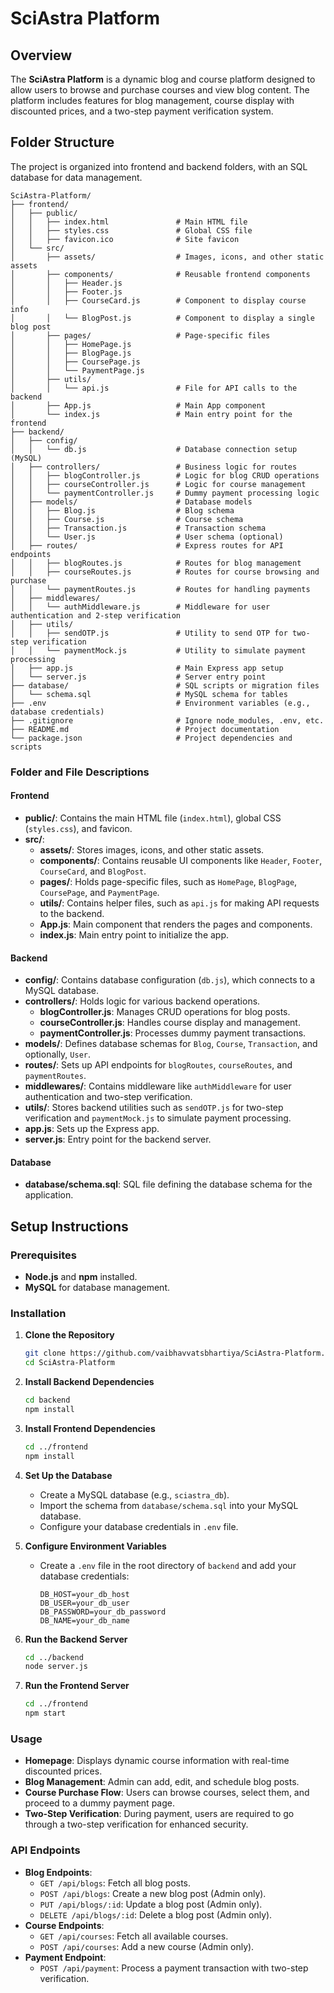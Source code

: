 # SciAstra Platform

## Overview
The **SciAstra Platform** is a dynamic blog and course platform designed to allow users to browse and purchase courses and view blog content. The platform includes features for blog management, course display with discounted prices, and a two-step payment verification system.

## Folder Structure
The project is organized into frontend and backend folders, with an SQL database for data management.

```
SciAstra-Platform/
├── frontend/
│   ├── public/
│   │   ├── index.html               # Main HTML file
│   │   ├── styles.css               # Global CSS file
│   │   ├── favicon.ico              # Site favicon
│   └── src/
│       ├── assets/                  # Images, icons, and other static assets
│       ├── components/              # Reusable frontend components
│       │   ├── Header.js
│       │   ├── Footer.js
│       │   ├── CourseCard.js        # Component to display course info
│       │   └── BlogPost.js          # Component to display a single blog post
│       ├── pages/                   # Page-specific files
│       │   ├── HomePage.js
│       │   ├── BlogPage.js
│       │   ├── CoursePage.js
│       │   └── PaymentPage.js
│       ├── utils/
│       │   └── api.js               # File for API calls to the backend
│       ├── App.js                   # Main App component
│       └── index.js                 # Main entry point for the frontend
├── backend/
│   ├── config/
│   │   └── db.js                    # Database connection setup (MySQL)
│   ├── controllers/                 # Business logic for routes
│   │   ├── blogController.js        # Logic for blog CRUD operations
│   │   ├── courseController.js      # Logic for course management
│   │   └── paymentController.js     # Dummy payment processing logic
│   ├── models/                      # Database models
│   │   ├── Blog.js                  # Blog schema
│   │   ├── Course.js                # Course schema
│   │   ├── Transaction.js           # Transaction schema
│   │   └── User.js                  # User schema (optional)
│   ├── routes/                      # Express routes for API endpoints
│   │   ├── blogRoutes.js            # Routes for blog management
│   │   ├── courseRoutes.js          # Routes for course browsing and purchase
│   │   └── paymentRoutes.js         # Routes for handling payments
│   ├── middlewares/
│   │   └── authMiddleware.js        # Middleware for user authentication and 2-step verification
│   ├── utils/
│   │   ├── sendOTP.js               # Utility to send OTP for two-step verification
│   │   └── paymentMock.js           # Utility to simulate payment processing
│   ├── app.js                       # Main Express app setup
│   └── server.js                    # Server entry point
├── database/                        # SQL scripts or migration files
│   └── schema.sql                   # MySQL schema for tables
├── .env                             # Environment variables (e.g., database credentials)
├── .gitignore                       # Ignore node_modules, .env, etc.
├── README.md                        # Project documentation
└── package.json                     # Project dependencies and scripts
```

### Folder and File Descriptions

#### Frontend
- **public/**: Contains the main HTML file (`index.html`), global CSS (`styles.css`), and favicon.
- **src/**:
  - **assets/**: Stores images, icons, and other static assets.
  - **components/**: Contains reusable UI components like `Header`, `Footer`, `CourseCard`, and `BlogPost`.
  - **pages/**: Holds page-specific files, such as `HomePage`, `BlogPage`, `CoursePage`, and `PaymentPage`.
  - **utils/**: Contains helper files, such as `api.js` for making API requests to the backend.
  - **App.js**: Main component that renders the pages and components.
  - **index.js**: Main entry point to initialize the app.

#### Backend
- **config/**: Contains database configuration (`db.js`), which connects to a MySQL database.
- **controllers/**: Holds logic for various backend operations.
  - **blogController.js**: Manages CRUD operations for blog posts.
  - **courseController.js**: Handles course display and management.
  - **paymentController.js**: Processes dummy payment transactions.
- **models/**: Defines database schemas for `Blog`, `Course`, `Transaction`, and optionally, `User`.
- **routes/**: Sets up API endpoints for `blogRoutes`, `courseRoutes`, and `paymentRoutes`.
- **middlewares/**: Contains middleware like `authMiddleware` for user authentication and two-step verification.
- **utils/**: Stores backend utilities such as `sendOTP.js` for two-step verification and `paymentMock.js` to simulate payment processing.
- **app.js**: Sets up the Express app.
- **server.js**: Entry point for the backend server.

#### Database
- **database/schema.sql**: SQL file defining the database schema for the application.

## Setup Instructions

### Prerequisites
- **Node.js** and **npm** installed.
- **MySQL** for database management.

### Installation

1. **Clone the Repository**
   ```bash
   git clone https://github.com/vaibhavvatsbhartiya/SciAstra-Platform.git
   cd SciAstra-Platform
   ```

2. **Install Backend Dependencies**
   ```bash
   cd backend
   npm install
   ```

3. **Install Frontend Dependencies**
   ```bash
   cd ../frontend
   npm install
   ```

4. **Set Up the Database**
   - Create a MySQL database (e.g., `sciastra_db`).
   - Import the schema from `database/schema.sql` into your MySQL database.
   - Configure your database credentials in `.env` file.

5. **Configure Environment Variables**
   - Create a `.env` file in the root directory of `backend` and add your database credentials:
     ```
     DB_HOST=your_db_host
     DB_USER=your_db_user
     DB_PASSWORD=your_db_password
     DB_NAME=your_db_name
     ```

6. **Run the Backend Server**
   ```bash
   cd ../backend
   node server.js
   ```

7. **Run the Frontend Server**
   ```bash
   cd ../frontend
   npm start
   ```

### Usage
- **Homepage**: Displays dynamic course information with real-time discounted prices.
- **Blog Management**: Admin can add, edit, and schedule blog posts.
- **Course Purchase Flow**: Users can browse courses, select them, and proceed to a dummy payment page.
- **Two-Step Verification**: During payment, users are required to go through a two-step verification for enhanced security.

### API Endpoints
- **Blog Endpoints**:
  - `GET /api/blogs`: Fetch all blog posts.
  - `POST /api/blogs`: Create a new blog post (Admin only).
  - `PUT /api/blogs/:id`: Update a blog post (Admin only).
  - `DELETE /api/blogs/:id`: Delete a blog post (Admin only).
- **Course Endpoints**:
  - `GET /api/courses`: Fetch all available courses.
  - `POST /api/courses`: Add a new course (Admin only).
- **Payment Endpoint**:
  - `POST /api/payment`: Process a payment transaction with two-step verification.
